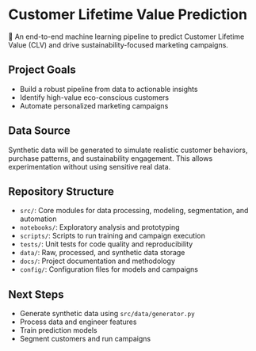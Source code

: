 # Customer Lifetime Value Prediction

🚀 An end-to-end machine learning pipeline to predict Customer Lifetime Value (CLV) and drive sustainability-focused marketing campaigns.

## Project Goals
- Build a robust pipeline from data to actionable insights
- Identify high-value eco-conscious customers
- Automate personalized marketing campaigns

## Data Source
Synthetic data will be generated to simulate realistic customer behaviors, purchase patterns, and sustainability engagement. This allows experimentation without using sensitive real data.

## Repository Structure
- `src/`: Core modules for data processing, modeling, segmentation, and automation
- `notebooks/`: Exploratory analysis and prototyping
- `scripts/`: Scripts to run training and campaign execution
- `tests/`: Unit tests for code quality and reproducibility
- `data/`: Raw, processed, and synthetic data storage
- `docs/`: Project documentation and methodology
- `config/`: Configuration files for models and campaigns

## Next Steps
- Generate synthetic data using `src/data/generator.py`
- Process data and engineer features
- Train prediction models
- Segment customers and run campaigns

